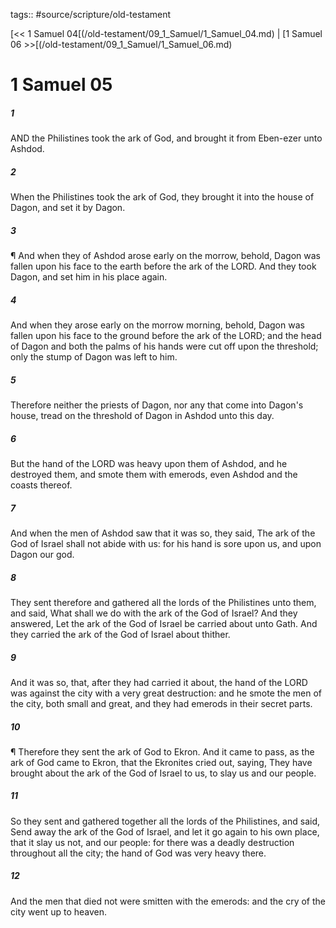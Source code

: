tags:: #source/scripture/old-testament

[<< 1 Samuel 04[(/old-testament/09_1_Samuel/1_Samuel_04.md) | [1 Samuel 06 >>[(/old-testament/09_1_Samuel/1_Samuel_06.md)

# 1 Samuel 05

##### 1

AND the Philistines took the ark of God, and brought it from Eben-ezer unto Ashdod.

##### 2

When the Philistines took the ark of God, they brought it into the house of Dagon, and set it by Dagon.

##### 3

¶ And when they of Ashdod arose early on the morrow, behold, Dagon was fallen upon his face to the earth before the ark of the LORD. And they took Dagon, and set him in his place again.

##### 4

And when they arose early on the morrow morning, behold, Dagon was fallen upon his face to the ground before the ark of the LORD; and the head of Dagon and both the palms of his hands were cut off upon the threshold; only the stump of Dagon was left to him.

##### 5

Therefore neither the priests of Dagon, nor any that come into Dagon's house, tread on the threshold of Dagon in Ashdod unto this day.

##### 6

But the hand of the LORD was heavy upon them of Ashdod, and he destroyed them, and smote them with emerods, even Ashdod and the coasts thereof.

##### 7

And when the men of Ashdod saw that it was so, they said, The ark of the God of Israel shall not abide with us: for his hand is sore upon us, and upon Dagon our god.

##### 8

They sent therefore and gathered all the lords of the Philistines unto them, and said, What shall we do with the ark of the God of Israel? And they answered, Let the ark of the God of Israel be carried about unto Gath. And they carried the ark of the God of Israel about thither.

##### 9

And it was so, that, after they had carried it about, the hand of the LORD was against the city with a very great destruction: and he smote the men of the city, both small and great, and they had emerods in their secret parts.

##### 10

¶ Therefore they sent the ark of God to Ekron. And it came to pass, as the ark of God came to Ekron, that the Ekronites cried out, saying, They have brought about the ark of the God of Israel to us, to slay us and our people.

##### 11

So they sent and gathered together all the lords of the Philistines, and said, Send away the ark of the God of Israel, and let it go again to his own place, that it slay us not, and our people: for there was a deadly destruction throughout all the city; the hand of God was very heavy there.

##### 12

And the men that died not were smitten with the emerods: and the cry of the city went up to heaven.
